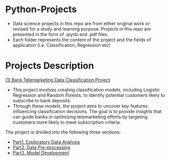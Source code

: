 # Python-Projects
- Data science projects in this repo are from either original work or revised for a study and learning purpose. Projects in this repo are presented in the form of .ipynb and .pdf files.
- Each folder represents the content of the project and the fields of application (i.e. Classification, Regression etc)
# Projects Description 
[(1) Bank Telemarketing Data Classification Project](https://github.com/PAKARALO/Python-Projects/tree/7a3fa5a382ca5654a8749edcfb1b716833fa9783/Bank%20telemarketing%20data%20classification%20project)

- This project involves creating classification models, including Logistic Regression and Random Forests, to identify potential customers likely to subscribe to bank deposits.
- Through these models, the project aims to uncover key features influencing classification decisions. The goal is to provide insights that can guide banks in optimizing telemarketing efforts by targeting customers more likely to meet subscription criteria.

The project is divided into the following three sections: 
- [Part1. Exploratory Data Analysis](https://github.com/PAKARALO/Python-Projects/blob/d1e3a72b42a7f7bce2ce72d549f27345c07fe1df/Bank%20telemarketing%20data%20classification%20project/Part1.%20Exploratory%20Data%20Analysis.ipynb)
- [Part2. Data Pre-processing](https://github.com/PAKARALO/Python-Projects/blob/d1e3a72b42a7f7bce2ce72d549f27345c07fe1df/Bank%20telemarketing%20data%20classification%20project/Part2.%20Data%20pre-preprocessing.ipynb)
- [Part3. Model Development](https://github.com/PAKARALO/Python-Projects/blob/d1e3a72b42a7f7bce2ce72d549f27345c07fe1df/Bank%20telemarketing%20data%20classification%20project/Part3.%20Model%20Development.ipynb)





